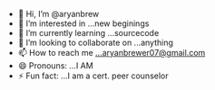 - 👋 Hi, I’m @aryanbrew
- 👀 I’m interested in ...new beginings
- 🌱 I’m currently learning ...sourcecode
- 💞️ I’m looking to collaborate on ...anything
- 📫 How to reach me ...aryanbrewer07@gmail.com
- 😄 Pronouns: ...I AM
- ⚡ Fun fact: ...I am a cert. peer counselor

<!---
aryanbrew/aryanbrew is a ✨ special ✨ repository because its `README.md` (this file) appears on your GitHub profile.
You can click the Preview link to take a look at your changes.
--->
